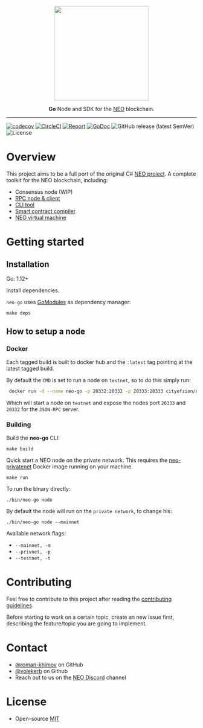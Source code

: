 <p align="center">
<img
    src="https://neo-cdn.azureedge.net/images/neo_logo.svg"
    width="250px">
</p>
<p align="center">
  <b>Go</b> Node and SDK for the <a href="https://neo.org">NEO</a> blockchain.
</p>

<hr />

[![codecov](https://codecov.io/gh/nspcc-dev/neo-go/branch/master/graph/badge.svg)](https://codecov.io/gh/nspcc-dev/neo-go)
[![CircleCI](https://circleci.com/gh/nspcc-dev/neo-go/tree/master.svg?style=svg)](https://circleci.com/gh/nspcc-dev/neo-go/tree/master)
[![Report](https://goreportcard.com/badge/github.com/nspcc-dev/neo-go)](https://goreportcard.com/report/github.com/nspcc-dev/neo-go)
[![GoDoc](https://godoc.org/github.com/nspcc-dev/neo-go?status.svg)](https://godoc.org/github.com/nspcc-dev/neo-go)
![GitHub release (latest SemVer)](https://img.shields.io/github/v/release/nspcc-dev/neo-go?sort=semver)
![License](https://img.shields.io/github/license/nspcc-dev/neo-go.svg?style=popout)

# Overview

This project aims to be a full port of the original C# [NEO project](https://github.com/neo-project).
A complete toolkit for the NEO blockchain, including:

- Consensus node (WIP)
- [RPC node & client](https://github.com/nspcc-dev/neo-go/tree/master/docs/rpc.md)
- [CLI tool](https://github.com/nspcc-dev/neo-go/blob/master/docs/cli.md)
- [Smart contract compiler](https://github.com/nspcc-dev/neo-go/blob/master/docs/compiler.md)
- [NEO virtual machine](https://github.com/nspcc-dev/neo-go/blob/master/docs/vm.md)

# Getting started

## Installation

Go: 1.12+

Install dependencies.

`neo-go` uses [GoModules](https://github.com/golang/go/wiki/Modules) as dependency manager:

```
make deps
```

## How to setup a node

### Docker

Each tagged build is built to docker hub and the `:latest` tag pointing at the latest tagged build.

By default the `CMD` is set to run a node on `testnet`, so to do this simply run:

```bash
 docker run -d --name neo-go -p 20332:20332 -p 20333:20333 cityofzion/neo-go
```

Which will start a node on `testnet` and expose the nodes port `20333` and `20332` for the `JSON-RPC` server.


### Building

Build the **neo-go** CLI:

```
make build
```

Quick start a NEO node on the private network. This requires the [neo-privatenet](https://hub.docker.com/r/cityofzion/neo-privatenet/) Docker image running on your machine.

```
make run
```

To run the binary directly:

```
./bin/neo-go node
```

By default the node will run on the `private network`, to change his:

```
./bin/neo-go node --mainnet
```

Available network flags:
- `--mainnet, -m`
- `--privnet, -p`
- `--testnet, -t`

# Contributing

Feel free to contribute to this project after reading the
[contributing guidelines](https://github.com/nspcc-dev/neo-go/blob/master/CONTRIBUTING.md).

Before starting to work on a certain topic, create an new issue first,
describing the feature/topic you are going to implement.

# Contact

- [@roman-khimov](https://github.com/roman-khimov) on GitHub
- [@volekerb](https://github.com/volekerb) on Github
- Reach out to us on the [NEO Discord](https://discordapp.com/invite/R8v48YA) channel

# License

- Open-source [MIT](https://github.com/nspcc-dev/neo-go/blob/master/LICENSE.md)
